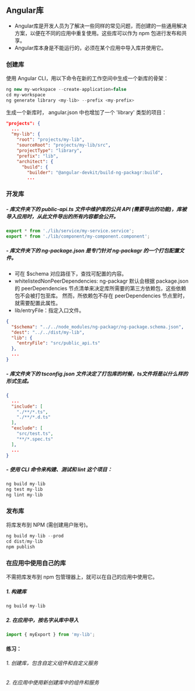 ## Angular库
- Angular库是开发人员为了解决一些同样的常见问题，而创建的一些通用解决方案，以便在不同的应用中重复使用。这些库可以作为 npm 包进行发布和共享。
- Angular库本身是不能运行的，必须在某个应用中导入库并使用它。

### 创建库
使用 Angular CLI，用以下命令在新的工作空间中生成一个新库的骨架：
```typescript
ng new my-workspace --create-application=false
cd my-workspace
ng generate library <my-lib> --prefix <my-prefix>
```
生成一个新库时， angular.json 中也增加了一个 'library' 类型的项目：
```json
"projects": {
  ...
  "my-lib": {
    "root": "projects/my-lib",
    "sourceRoot": "projects/my-lib/src",
    "projectType": "library",
    "prefix": "lib",
    "architect": {
      "build": {
        "builder": "@angular-devkit/build-ng-packagr:build",
        ...
```

### 开发库

##### - 库文件夹下的 public-api.ts 文件中维护库的公共 API (需要导出的功能)，库被导入应用时，从此文件导出的所有内容都会公开。
```typescript
export * from './lib/service/my-service.service';
export * from './lib/component/my-component.component';
```

##### - 库文件夹下的 ng-package.json 是专门针对 ng-packagr 的一个打包配置文件。
- 可在 $schema 对应路径下，查找可配置的内容。
- whitelistedNonPeerDependencies: ng-packagr 默认会根据 package.json 的 peerDependencies 节点清单来决定库所需要的第三方依赖包，这些依赖包不会被打包至库。
然而，所依赖包不存在 peerDependencies 节点里时，就需要配置此属性。
- lib/entryFile：指定入口文件。
```json
{
  "$schema": "../../node_modules/ng-packagr/ng-package.schema.json",
  "dest": "../../dist/my-lib",
  "lib": {
    "entryFile": "src/public_api.ts"
  },
  ...
}
```

##### - 库文件夹下的 tsconfig.json 文件决定了打包库的时候，ts文件将是以什么样的形式生成。
```json
{
  ...
  "include": [
    "./**/*.ts",
    "./**/*.d.ts"
  ],
  "exclude": [
    "src/test.ts",
    "**/*.spec.ts"
  ],
  ...
}
```

##### - 使用 CLI 命令来构建、测试和 lint 这个项目：
```typescript
ng build my-lib
ng test my-lib
ng lint my-lib
```

### 发布库
将库发布到 NPM (需创建用户账号)。
```typescript
ng build my-lib --prod
cd dist/my-lib
npm publish
```

### 在应用中使用自己的库
不需把库发布到 npm 包管理器上，就可以在自己的应用中使用它。
##### 1. 构建库
```typescript
ng build my-lib
```
##### 2. 在应用中，按名字从库中导入
```typescript
import { myExport } from 'my-lib';
```

#### 练习：
###### 1. 创建库，包含自定义组件和自定义服务
###### 2. 在应用中使用新创建库中的组件和服务
